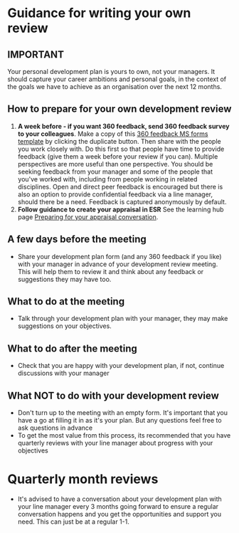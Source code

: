 # Guidance for writing your own review

## IMPORTANT 

Your personal development plan is yours to own, not your managers.  It should capture your career ambitions and personal goals, in the context of the goals we have to achieve as an organisation over the next 12 months. 


## How to prepare for your own development review


1. **A week before - if you want 360 feedback, send 360 feedback survey to your colleagues**. Make a copy of this [360 feedback MS forms template](https://forms.office.com/Pages/ShareFormPage.aspx?id=efQwYEKzLUel3XQP91ON6b2B0Lj6-KRFi79WhBUXfkRUQkEyQVhYUEREVlo3TjhRU1FaUjk3OUhHMy4u&sharetoken=owNj6Zi0WKRM8432LUCT) by clicking the duplicate button.  Then share with the people you work closely with. Do this first so that people have time to provide feedback (give them a week before your review if you can). Multiple perspectives are more useful than one perspective. You should be seeking feedback from your manager and some of the people that you've worked with, including from people working in related disciplines. Open and direct peer feedback is encouraged but there is also an option to provide confidential feedback via a line manager, should there be a need.   Feedback is captured anonymously by default.  
2. **Follow guidance to create your appraisal in ESR** See the learning hub page [Preparing for your appraisal conversation](https://niceuk.sharepoint.com/sites/LearningHub/SitePages/Preparing-for-your-appraisal-conversation.aspx).


## A few days before the meeting
* Share your development plan form (and any 360 feedback if you like) with your manager in advance of your development review meeting.  This will help them to review it and think about any feedback or suggestions they may have too.

## What to do at the meeting
* Talk through your development plan with your manager, they may make suggestions on your objectives.

## What to do after the meeting
* Check that you are happy with your development plan, if not, continue discussions with your manager

## What NOT to do with your development review
* Don't turn up to the meeting with an empty form.  It's important that you have a go at filling it in as it's your plan.  But any questions feel free to ask questions in advance
* To get the most value from this process, its recommended that you have quarterly reviews with your line manager about progress with your objectives

# Quarterly month reviews
* It's advised to have a conversation about your development plan with your line manager every 3 months going forward to ensure a regular conversation happens and you get the opportunities and support you need.  This can just be at a regular 1-1.
